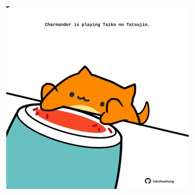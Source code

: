 <!-- built at 30/03/2021, 13:17:39 UTC -->
<p align="center">
  <img width="500" height="500" src="./ReadmeImage.svg">
</p>
